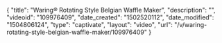 {
    "title": "Waring&reg; Rotating Style Belgian Waffle Maker",
    "description": "",
    "videoid": "109976409",
    "date_created": "1502520112",
    "date_modified": "1504806124",
    "type": "captivate",
    "layout": "video",
    "url": "\/v\/waring-rotating-style-belgian-waffle-maker\/109976409"
}